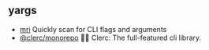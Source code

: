 ## yargs

- [mri](https://github.com/lukeed/mri) Quickly scan for CLI flags and arguments
- [@clerc/monorepo](https://github.com/clercjs/clerc) 🖖🏻 Clerc: The full-featured cli library.